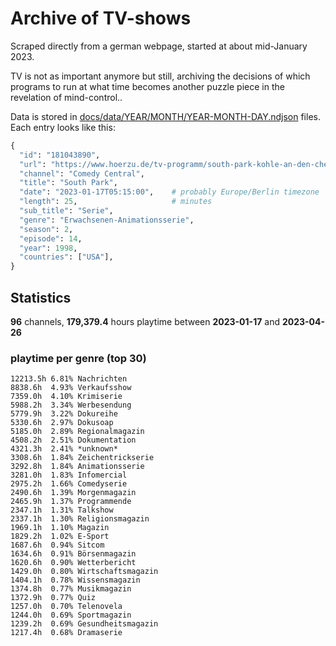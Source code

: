 # Archive of TV-shows

Scraped directly from a german webpage, started at about mid-January 2023.

TV is not as important anymore but still, archiving the decisions of which programs to run at what time
becomes another puzzle piece in the revelation of mind-control.. 

Data is stored in [docs/data/YEAR/MONTH/YEAR-MONTH-DAY.ndjson](docs/data/) files. 
Each entry looks like this:

```python
{
  "id": "181043890", 
  "url": "https://www.hoerzu.de/tv-programm/south-park-kohle-an-den-chefkoch/bid_181043890/", 
  "channel": "Comedy Central", 
  "title": "South Park", 
  "date": "2023-01-17T05:15:00",    # probably Europe/Berlin timezone 
  "length": 25,                     # minutes 
  "sub_title": "Serie", 
  "genre": "Erwachsenen-Animationsserie", 
  "season": 2, 
  "episode": 14, 
  "year": 1998, 
  "countries": ["USA"],
}
```

## Statistics

**96** channels, **179,379.4** hours playtime between **2023-01-17** and **2023-04-26**


### playtime per genre (top 30)

    12213.5h 6.81% Nachrichten
    8838.6h  4.93% Verkaufsshow
    7359.0h  4.10% Krimiserie
    5988.2h  3.34% Werbesendung
    5779.9h  3.22% Dokureihe
    5330.6h  2.97% Dokusoap
    5185.0h  2.89% Regionalmagazin
    4508.2h  2.51% Dokumentation
    4321.3h  2.41% *unknown*
    3308.6h  1.84% Zeichentrickserie
    3292.8h  1.84% Animationsserie
    3281.0h  1.83% Infomercial
    2975.2h  1.66% Comedyserie
    2490.6h  1.39% Morgenmagazin
    2465.9h  1.37% Programmende
    2347.1h  1.31% Talkshow
    2337.1h  1.30% Religionsmagazin
    1969.1h  1.10% Magazin
    1829.2h  1.02% E-Sport
    1687.6h  0.94% Sitcom
    1634.6h  0.91% Börsenmagazin
    1620.6h  0.90% Wetterbericht
    1429.0h  0.80% Wirtschaftsmagazin
    1404.1h  0.78% Wissensmagazin
    1374.8h  0.77% Musikmagazin
    1372.9h  0.77% Quiz
    1257.0h  0.70% Telenovela
    1244.0h  0.69% Sportmagazin
    1239.2h  0.69% Gesundheitsmagazin
    1217.4h  0.68% Dramaserie
